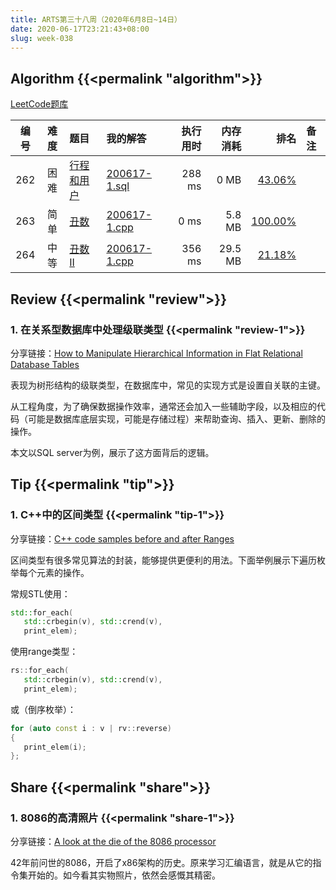 ```yaml
---
title: ARTS第三十八周（2020年6月8日~14日）
date: 2020-06-17T23:21:43+08:00
slug: week-038
---
```


## Algorithm {{<permalink "algorithm">}}

[LeetCode题库](https://leetcode-cn.com/problemset/all/)

| 编号 | 难度 | 题目 | 我的解答 | 执行用时 | 内存消耗 | 排名 | 备注 |
|:----:|:----:|:-----|:---------|---------:|---------:|-----:|:-----|
| 262 | 困难 | [行程和用户](https://leetcode-cn.com/problems/trips-and-users/) | [200617-1.sql](https://github.com/yanlinlin82/leetcode/blob/master/00262_trips-and-users/200617-1.sql) | 288 ms | 0 MB | [43.06%](https://leetcode-cn.com/submissions/detail/79823761/) |  |
| 263 | 简单 | [丑数](https://leetcode-cn.com/problems/ugly-number/) | [200617-1.cpp](https://github.com/yanlinlin82/leetcode/blob/master/00263_ugly-number/200617-1.cpp) | 0 ms | 5.8 MB | [100.00%](https://leetcode-cn.com/submissions/detail/79825689/) |  |
| 264 | 中等 | [丑数 II](https://leetcode-cn.com/problems/ugly-number-ii/) | [200617-1.cpp](https://github.com/yanlinlin82/leetcode/blob/master/00264_ugly-number-ii/200617-1.cpp) | 356 ms | 29.5 MB | [21.18%](https://leetcode-cn.com/submissions/detail/79828036/) |  |

## Review {{<permalink "review">}}

### 1. 在关系型数据库中处理级联类型 {{<permalink "review-1">}}

分享链接：[How to Manipulate Hierarchical Information in Flat Relational Database Tables
](https://www.codeproject.com/Articles/16077/How-to-Manipulate-Hierarchical-Information-in-Fl-2)

表现为树形结构的级联类型，在数据库中，常见的实现方式是设置自关联的主键。

从工程角度，为了确保数据操作效率，通常还会加入一些辅助字段，以及相应的代码（可能是数据库底层实现，可能是存储过程）来帮助查询、插入、更新、删除的操作。

本文以SQL server为例，展示了这方面背后的逻辑。

## Tip {{<permalink "tip">}}

### 1. C++中的区间类型 {{<permalink "tip-1">}}

分享链接：[C++ code samples before and after Ranges](https://mariusbancila.ro/blog/2019/01/20/cpp-code-samples-before-and-after-ranges/)

区间类型有很多常见算法的封装，能够提供更便利的用法。下面举例展示下遍历枚举每个元素的操作。

常规STL使用：

```cpp
std::for_each(
   std::crbegin(v), std::crend(v),
   print_elem);
```

使用range类型：

```cpp
rs::for_each(
   std::crbegin(v), std::crend(v),
   print_elem);
```

或（倒序枚举）：

```cpp
for (auto const i : v | rv::reverse)
{
   print_elem(i);
};
```

## Share {{<permalink "share">}}

### 1. 8086的高清照片 {{<permalink "share-1">}}

分享链接：[A look at the die of the 8086 processor](http://www.righto.com/2020/06/a-look-at-die-of-8086-processor.html)

42年前问世的8086，开启了x86架构的历史。原来学习汇编语言，就是从它的指令集开始的。如今看其实物照片，依然会感慨其精密。
